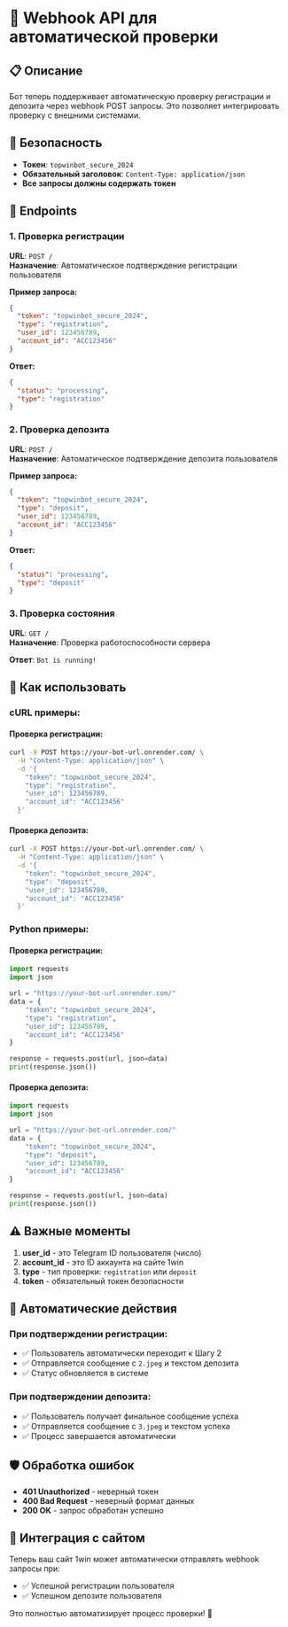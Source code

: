 # 🔗 Webhook API для автоматической проверки

## 📋 **Описание**

Бот теперь поддерживает автоматическую проверку регистрации и депозита через webhook POST запросы. Это позволяет интегрировать проверку с внешними системами.

## 🔐 **Безопасность**

- **Токен**: `topwinbot_secure_2024`
- **Обязательный заголовок**: `Content-Type: application/json`
- **Все запросы должны содержать токен**

## 📡 **Endpoints**

### **1. Проверка регистрации**

**URL**: `POST /`  
**Назначение**: Автоматическое подтверждение регистрации пользователя

**Пример запроса:**
```json
{
  "token": "topwinbot_secure_2024",
  "type": "registration",
  "user_id": 123456789,
  "account_id": "ACC123456"
}
```

**Ответ:**
```json
{
  "status": "processing",
  "type": "registration"
}
```

### **2. Проверка депозита**

**URL**: `POST /`  
**Назначение**: Автоматическое подтверждение депозита пользователя

**Пример запроса:**
```json
{
  "token": "topwinbot_secure_2024",
  "type": "deposit",
  "user_id": 123456789,
  "account_id": "ACC123456"
}
```

**Ответ:**
```json
{
  "status": "processing",
  "type": "deposit"
}
```

### **3. Проверка состояния**

**URL**: `GET /`  
**Назначение**: Проверка работоспособности сервера

**Ответ**: `Bot is running!`

## 🚀 **Как использовать**

### **cURL примеры:**

#### **Проверка регистрации:**
```bash
curl -X POST https://your-bot-url.onrender.com/ \
  -H "Content-Type: application/json" \
  -d '{
    "token": "topwinbot_secure_2024",
    "type": "registration",
    "user_id": 123456789,
    "account_id": "ACC123456"
  }'
```

#### **Проверка депозита:**
```bash
curl -X POST https://your-bot-url.onrender.com/ \
  -H "Content-Type: application/json" \
  -d '{
    "token": "topwinbot_secure_2024",
    "type": "deposit",
    "user_id": 123456789,
    "account_id": "ACC123456"
  }'
```

### **Python примеры:**

#### **Проверка регистрации:**
```python
import requests
import json

url = "https://your-bot-url.onrender.com/"
data = {
    "token": "topwinbot_secure_2024",
    "type": "registration",
    "user_id": 123456789,
    "account_id": "ACC123456"
}

response = requests.post(url, json=data)
print(response.json())
```

#### **Проверка депозита:**
```python
import requests
import json

url = "https://your-bot-url.onrender.com/"
data = {
    "token": "topwinbot_secure_2024",
    "type": "deposit",
    "user_id": 123456789,
    "account_id": "ACC123456"
}

response = requests.post(url, json=data)
print(response.json())
```

## ⚠️ **Важные моменты**

1. **user_id** - это Telegram ID пользователя (число)
2. **account_id** - это ID аккаунта на сайте 1win
3. **type** - тип проверки: `registration` или `deposit`
4. **token** - обязательный токен безопасности

## 🔄 **Автоматические действия**

### **При подтверждении регистрации:**
- ✅ Пользователь автоматически переходит к Шагу 2
- ✅ Отправляется сообщение с `2.jpeg` и текстом депозита
- ✅ Статус обновляется в системе

### **При подтверждении депозита:**
- ✅ Пользователь получает финальное сообщение успеха
- ✅ Отправляется сообщение с `3.jpeg` и текстом успеха
- ✅ Процесс завершается автоматически

## 🛡️ **Обработка ошибок**

- **401 Unauthorized** - неверный токен
- **400 Bad Request** - неверный формат данных
- **200 OK** - запрос обработан успешно

## 📱 **Интеграция с сайтом**

Теперь ваш сайт 1win может автоматически отправлять webhook запросы при:
- ✅ Успешной регистрации пользователя
- ✅ Успешном депозите пользователя

Это полностью автоматизирует процесс проверки! 🚀
